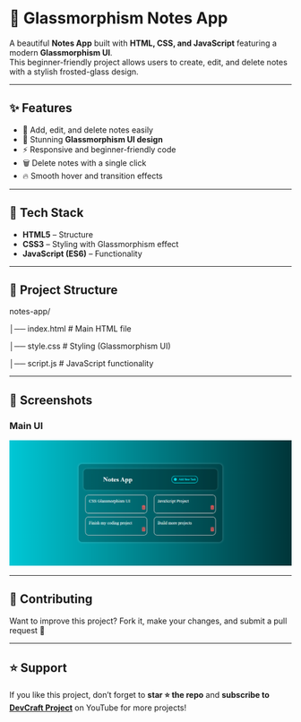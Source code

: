 # 📝 Glassmorphism Notes App  

A beautiful **Notes App** built with **HTML, CSS, and JavaScript** featuring a modern **Glassmorphism UI**.  
This beginner-friendly project allows users to create, edit, and delete notes with a stylish frosted-glass design.  

---

## ✨ Features  
- 📌 Add, edit, and delete notes easily  
- 🎨 Stunning **Glassmorphism UI design**  
- ⚡ Responsive and beginner-friendly code  
- 🗑️ Delete notes with a single click  
- 🔥 Smooth hover and transition effects  

---

## 🚀 Tech Stack  
- **HTML5** – Structure  
- **CSS3** – Styling with Glassmorphism effect  
- **JavaScript (ES6)** – Functionality  

---

## 📂 Project Structure  
notes-app/

│── index.html # Main HTML file

│── style.css # Styling (Glassmorphism UI)

│── script.js # JavaScript functionality


---

## 📸 Screenshots  
### Main UI  
![Notes App UI](screenshot.png) 

---

## 🤝 Contributing  
Want to improve this project? Fork it, make your changes, and submit a pull request 🚀  

---

## ⭐ Support  
If you like this project, don’t forget to **star ⭐ the repo** and **subscribe to [DevCraft Project](#)** on YouTube for more projects!  
